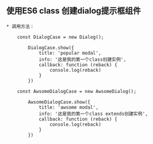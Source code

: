 ## 使用ES6 class 创建dialog提示框组件

	* 调用方法：

		const DialogCase = new Dialog();

			DialogCase.show({
                title: 'popular modal',
                info: '这是我的第一个class创建实例',
                callback: function (reback) {
                    console.log(reback)
                }
            })

        const AwsomeDialogCase = new AwsomeDialog();

        	AwsomeDialogCase.show({
                title: 'awsome modal',
                info: '这是我的第一个class extends创建实例',
                callback: function (reback) {
                    console.log(reback)
                }
            })